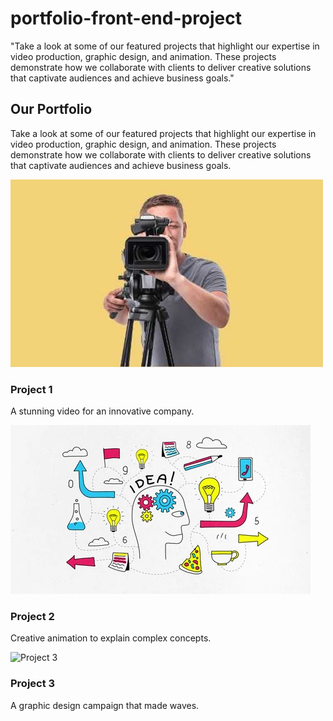 # portfolio-front-end-project
"Take a look at some of our featured projects that highlight our expertise in video production, graphic design, and animation. These projects demonstrate how we collaborate with clients to deliver creative solutions that captivate audiences and achieve business goals."

<section id="portfolio">
    <h2>Our Portfolio</h2>
    <p>
        Take a look at some of our featured projects that highlight our expertise in video production, graphic design, and animation. These projects demonstrate how we collaborate with clients to deliver creative solutions that captivate audiences and achieve business goals.
    </p>
    <div class="portfolio">
        <div class="project">
            <img src="vp.jpg" alt="Project 1">
            <h3>Project 1</h3>
            <p>A stunning video for an innovative company.</p>
        </div>
        <div class="project">
            <img src="p2.webp" alt="Project 2">
            <h3>Project 2</h3>
            <p>Creative animation to explain complex concepts.</p>
        </div>
        <div class="project">
            <img src="wave.avif" alt="Project 3">
            <h3>Project 3</h3>
            <p>A graphic design campaign that made waves.</p>
        </div>
    </div>
</section>
